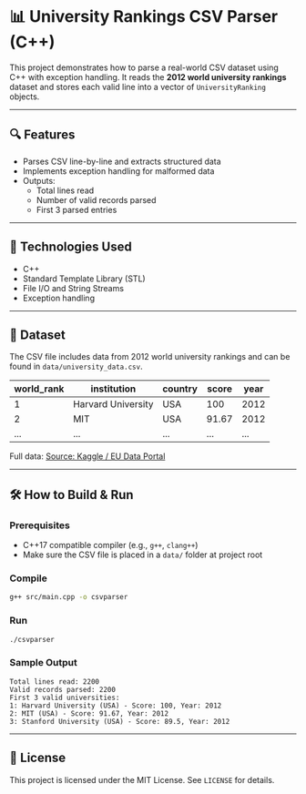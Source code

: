 # 📊 University Rankings CSV Parser (C++)

This project demonstrates how to parse a real-world CSV dataset using C++ with exception handling. It reads the **2012 world university rankings** dataset and stores each valid line into a vector of `UniversityRanking` objects.

---

## 🔍 Features

- Parses CSV line-by-line and extracts structured data
- Implements exception handling for malformed data
- Outputs:
  - Total lines read
  - Number of valid records parsed
  - First 3 parsed entries

---

## 🧠 Technologies Used

- C++
- Standard Template Library (STL)
- File I/O and String Streams
- Exception handling

---

## 🏫 Dataset

The CSV file includes data from 2012 world university rankings and can be found in `data/university_data.csv`.

| world_rank | institution                     | country        | score | year |
|------------|----------------------------------|----------------|-------|------|
| 1          | Harvard University               | USA            | 100   | 2012 |
| 2          | MIT                              | USA            | 91.67 | 2012 |
| ...        | ...                              | ...            | ...   | ...  |

Full data: [Source: Kaggle / EU Data Portal](https://www.kaggle.com/datasets)

---

## 🛠 How to Build & Run

### Prerequisites

- C++17 compatible compiler (e.g., `g++`, `clang++`)
- Make sure the CSV file is placed in a `data/` folder at project root

### Compile

```bash
g++ src/main.cpp -o csvparser
````

### Run

```bash
./csvparser
```

### Sample Output

```
Total lines read: 2200
Valid records parsed: 2200
First 3 valid universities:
1: Harvard University (USA) - Score: 100, Year: 2012
2: MIT (USA) - Score: 91.67, Year: 2012
3: Stanford University (USA) - Score: 89.5, Year: 2012
```

---

## 🧾 License

This project is licensed under the MIT License. See `LICENSE` for details.

